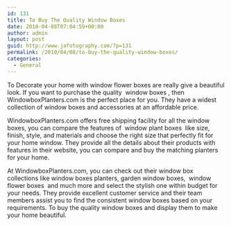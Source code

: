 ```yaml
---
id: 131
title: To Buy The Quality Window Boxes
date: 2010-04-08T07:04:59+00:00
author: admin
layout: post
guid: http://www.jafotography.com/?p=131
permalink: /2010/04/08/to-buy-the-quality-window-boxes/
categories:
  - General
---
```

To Decorate your home with window flower boxes are really give a beautiful look. If you want to purchase the quality &nbsp;window boxes&nbsp;, then WindowboxPlanters.com is the perfect place for you. They have a widest collection of window boxes and accessories at an affordable price.

WindowboxPlanters.com offers free shipping facility for all the window boxes, you can compare the features of &nbsp;window plant boxes&nbsp; like size, finish, style, and materials and choose the right size that perfectly fit for your home window. They provide all the details about their products with features in their website, you can compare and buy the matching planters for your home.

At WindowboxPlanters.com, you can check out their window box collections like window boxes planters, garden window boxes, &nbsp;window flower boxes&nbsp; and much more and select the stylish one within budget for your needs. They provide excellent customer service and their team members assist you to find the consistent window boxes based on your requirements. To buy the quality window boxes and display them to make your home beautiful.